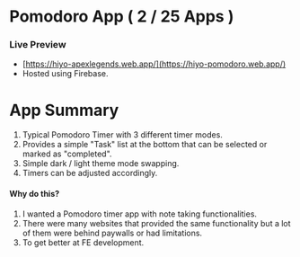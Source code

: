 # Pomodoro App ( 2 / 25 Apps )
### Live Preview
- [https://hiyo-apexlegends.web.app/](https://hiyo-pomodoro.web.app/)
- Hosted using Firebase. 

# App Summary
1. Typical Pomodoro Timer with 3 different timer modes. 
2. Provides a simple "Task" list at the bottom that can be selected or marked as "completed". 
3. Simple dark / light theme mode swapping.
4. Timers can be adjusted accordingly. 

#### Why do this?
1. I wanted a Pomodoro timer app with note taking functionalities. 
2. There were many websites that provided the same functionality but a lot of them were behind paywalls or had limitations. 
3. To get better at FE development.
